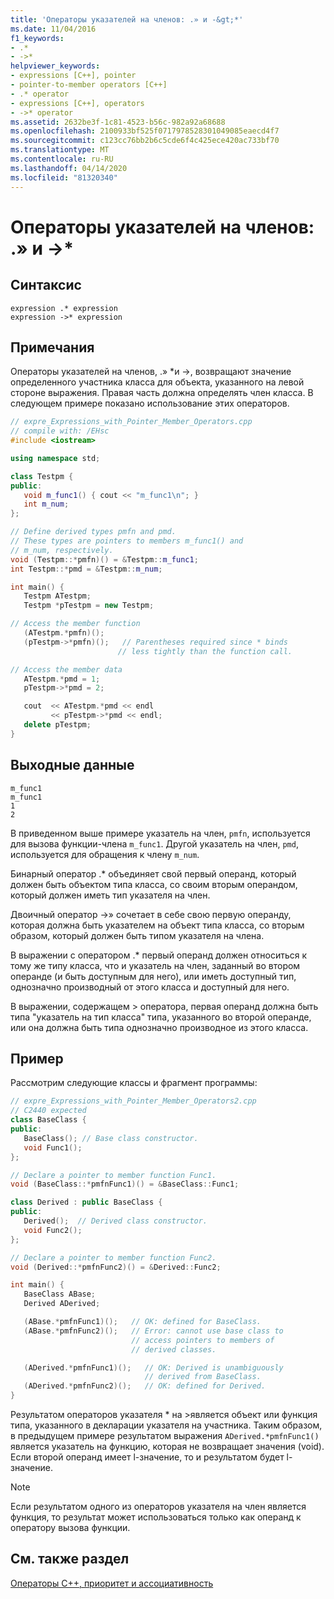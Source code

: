 ```yaml
---
title: 'Операторы указателей на членов: .» и -&gt;*'
ms.date: 11/04/2016
f1_keywords:
- .*
- ->*
helpviewer_keywords:
- expressions [C++], pointer
- pointer-to-member operators [C++]
- .* operator
- expressions [C++], operators
- ->* operator
ms.assetid: 2632be3f-1c81-4523-b56c-982a92a68688
ms.openlocfilehash: 2100933bf525f0717978528301049085eaecd4f7
ms.sourcegitcommit: c123cc76bb2b6c5cde6f4c425ece420ac733bf70
ms.translationtype: MT
ms.contentlocale: ru-RU
ms.lasthandoff: 04/14/2020
ms.locfileid: "81320340"
---
```

# <a name="pointer-to-member-operators--and--gt"></a>Операторы указателей на членов: .» и -&gt;*

## <a name="syntax"></a>Синтаксис

```
expression .* expression
expression ->* expression
```

## <a name="remarks"></a>Примечания

Операторы указателей на членов, .» \*и ->, возвращают значение определенного участника класса для объекта, указанного на левой стороне выражения.  Правая часть должна определять член класса.  В следующем примере показано использование этих операторов.

```cpp
// expre_Expressions_with_Pointer_Member_Operators.cpp
// compile with: /EHsc
#include <iostream>

using namespace std;

class Testpm {
public:
   void m_func1() { cout << "m_func1\n"; }
   int m_num;
};

// Define derived types pmfn and pmd.
// These types are pointers to members m_func1() and
// m_num, respectively.
void (Testpm::*pmfn)() = &Testpm::m_func1;
int Testpm::*pmd = &Testpm::m_num;

int main() {
   Testpm ATestpm;
   Testpm *pTestpm = new Testpm;

// Access the member function
   (ATestpm.*pmfn)();
   (pTestpm->*pmfn)();   // Parentheses required since * binds
                        // less tightly than the function call.

// Access the member data
   ATestpm.*pmd = 1;
   pTestpm->*pmd = 2;

   cout  << ATestpm.*pmd << endl
         << pTestpm->*pmd << endl;
   delete pTestpm;
}
```

## <a name="output"></a>Выходные данные

```Output
m_func1
m_func1
1
2
```

В приведенном выше примере указатель на член, `pmfn`, используется для вызова функции-члена `m_func1`. Другой указатель на член, `pmd`, используется для обращения к члену `m_num`.

Бинарный оператор .* объединяет свой первый операнд, который должен быть объектом типа класса, со своим вторым операндом, который должен иметь тип указателя на член.

Двоичный оператор ->» сочетает в себе свою первую операнду, которая должна быть указателем на объект типа класса, со вторым образом, который должен быть типом указателя на члена.

В выражении с оператором .* первый операнд должен относиться к тому же типу класса, что и указатель на член, заданный во втором операнде (и быть доступным для него), или иметь доступный тип, однозначно производный от этого класса и доступный для него.

В выражении, содержащем > оператора, первая операнд должна быть типа "указатель на тип класса" типа, указанного во второй операнде, или она должна быть типа однозначно производное из этого класса.

## <a name="example"></a>Пример

Рассмотрим следующие классы и фрагмент программы:

```cpp
// expre_Expressions_with_Pointer_Member_Operators2.cpp
// C2440 expected
class BaseClass {
public:
   BaseClass(); // Base class constructor.
   void Func1();
};

// Declare a pointer to member function Func1.
void (BaseClass::*pmfnFunc1)() = &BaseClass::Func1;

class Derived : public BaseClass {
public:
   Derived();  // Derived class constructor.
   void Func2();
};

// Declare a pointer to member function Func2.
void (Derived::*pmfnFunc2)() = &Derived::Func2;

int main() {
   BaseClass ABase;
   Derived ADerived;

   (ABase.*pmfnFunc1)();   // OK: defined for BaseClass.
   (ABase.*pmfnFunc2)();   // Error: cannot use base class to
                           // access pointers to members of
                           // derived classes.

   (ADerived.*pmfnFunc1)();   // OK: Derived is unambiguously
                              // derived from BaseClass.
   (ADerived.*pmfnFunc2)();   // OK: defined for Derived.
}
```

Результатом операторов указателя \* на >является объект или функция типа, указанного в декларации указателя на участника. Таким образом, в предыдущем примере результатом выражения `ADerived.*pmfnFunc1()` является указатель на функцию, которая не возвращает значения (void). Если второй операнд имеет l-значение, то и результатом будет l-значение.

> [!NOTE]
> Если результатом одного из операторов указателя на член является функция, то результат может использоваться только как операнд к оператору вызова функции.

## <a name="see-also"></a>См. также раздел

[Операторы C++, приоритет и ассоциативность](../cpp/cpp-built-in-operators-precedence-and-associativity.md)
